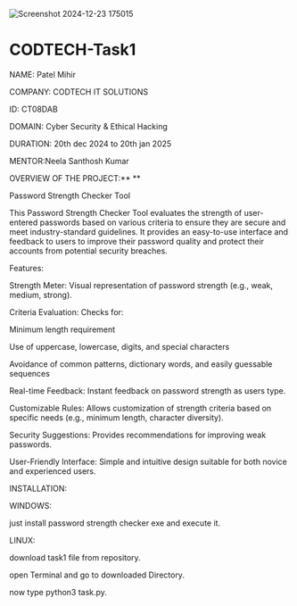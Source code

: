![Screenshot 2024-12-23 175015](https://github.com/user-attachments/assets/e11519b0-2815-471a-9613-8041d93a9405)
# CODTECH-Task1
NAME: Patel Mihir

COMPANY: CODTECH IT SOLUTIONS 

ID: CT08DAB

DOMAIN: Cyber Security & Ethical Hacking

DURATION: 20th dec 2024 to 20th jan 2025

MENTOR:Neela Santhosh Kumar





OVERVIEW OF THE PROJECT:**
**

Password Strength Checker Tool

This Password Strength Checker Tool evaluates the strength of user-entered passwords based on various criteria to ensure they are secure and meet industry-standard guidelines. It provides an easy-to-use interface and feedback to users to improve their password quality and protect their accounts from potential security breaches.

Features:

Strength Meter: Visual representation of password strength (e.g., weak, medium, strong).

Criteria Evaluation: Checks for:

Minimum length requirement

Use of uppercase, lowercase, digits, and special characters

Avoidance of common patterns, dictionary words, and easily guessable sequences

Real-time Feedback: Instant feedback on password strength as users type.

Customizable Rules: Allows customization of strength criteria based on specific needs (e.g., minimum length, character diversity).

Security Suggestions: Provides recommendations for improving weak passwords.

User-Friendly Interface: Simple and intuitive design suitable for both novice and experienced users.


INSTALLATION:

WINDOWS:

just install password strength checker exe and execute it.

LINUX:

download task1 file from repository.

open Terminal and go to downloaded Directory.

now type python3 task.py.
